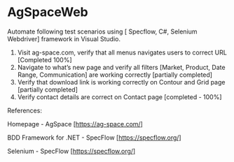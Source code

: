 # AgSpaceWeb

Automate following test scenarios using [ Specflow, C#, Selenium Webdriver] framework in Visual Studio.
1) Visit ag-space.com, verify that all menus navigates users to correct URL [Completed 100%]
2) Navigate to what’s new page and verify all filters [Market, Product, Date Range, Communication] are working correctly [partially completed]
3) Verify that download link is working correctly on Contour and Grid page [partially completed]
4) Verify contact details are correct on Contact page [completed - 100%]


References:

Homepage - AgSpace [https://ag-space.com/]

BDD Framework for .NET - SpecFlow [https://specflow.org/]

Selenium - SpecFlow [https://specflow.org/]
